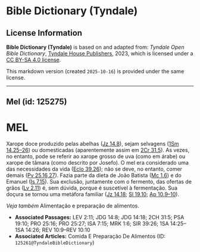 # Bible Dictionary (Tyndale)

## License Information

**Bible Dictionary (Tyndale)** is based on and adapted from: _Tyndale Open Bible Dictionary_, [Tyndale House Publishers](https://tyndaleopenresources.com/), 2023, which is licensed under a [CC BY-SA 4.0 license](https://creativecommons.org/licenses/by-sa/4.0/legalcode.en).

This markdown version (created `2025-10-16`) is provided under the same license.



--------------------------------

## Mel (id: 125275)

MEL
===

Xarope doce produzido pelas abelhas ([Jz 14\.8](https://ref.ly/Judg14:8)), sejam selvagens ([1Sm 14\.25–26](https://ref.ly/1Sam14:25-1Sam14:26)) ou domesticadas (aparentemente assim em [2Cr 31\.5](https://ref.ly/2Chr31:5)). As vezes, no entanto, pode se referir ao xarope grosso de uva (como em árabe) ou xarope de tâmara (como descrito por Josefo). O mel era considerado uma das necessidades da vida ([Eclo 39\.26](https://ref.ly/Sir39:26)); não se deve, no entanto, comer demais ([Pv 25\.16,27](https://ref.ly/Prov25:16)). Fazia parte da dieta de João Batista ([Mc 1\.6](https://ref.ly/Mark1:6)) e do Emanuel ([Is 7\.15](https://ref.ly/Isa7:15)). Sua exclusão, juntamente com o fermento, das ofertas de grãos ([Lv 2\.11](https://ref.ly/Lev2:11)) é, sem dúvida, porque é suscetível à fermentação. Sua doçura se tornou uma metáfora familiar ([Jz 14\.18](https://ref.ly/Judg14:18); [Sl 19\.10](https://ref.ly/Ps19:10); [Ap 10\.9–10](https://ref.ly/Rev10:9-Rev10:10)).

*Veja também* Alimentação e preparação de alimentos.

* **Associated Passages:** LEV 2:11; JDG 14:8; JDG 14:18; 2CH 31:5; PSA 19:10; PRO 25:16; PRO 25:27; ISA 7:15; MRK 1:6; SIR 39:26; 1SA 14:25–1SA 14:26; REV 10:9–REV 10:10
* **Associated Articles:** Comida E Preparação De Alimentos (ID: `125261@TyndaleBibleDictionary`)

